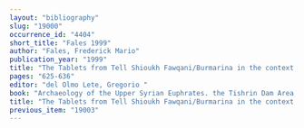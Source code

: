 ```yaml
---
layout: "bibliography"
slug: "19000"
occurrence_id: "4404"
short_title: "Fales 1999"
author: "Fales, Frederick Mario"
publication_year: "1999"
title: "The Tablets from Tell Shioukh Fawqani/Burmarina in the context of Assyro-Aramaic Studies"
pages: "625-636"
editor: "del Olmo Lete, Gregorio "
book: "Archaeology of the Upper Syrian Euphrates. the Tishrin Dam Area, AuOr - Supplementa 15 (Barcelona)"
title: "The Tablets from Tell Shioukh Fawqani/Burmarina in the context of Assyro-Aramaic Studies"
previous_item: "19003"
---
```


